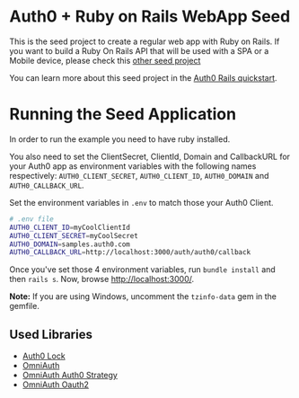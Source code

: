 # Auth0 + Ruby on Rails WebApp Seed
This is the seed project to create a regular web app with Ruby on Rails. If you want to build a Ruby On Rails API that will be used with a SPA or a Mobile device, please check this [other seed project](https://github.com/auth0/ruby-auth0/tree/master/examples/ruby-on-rails-api)

You can learn more about this seed project in the [Auth0 Rails quickstart](https://auth0.com/docs/quickstart/webapp/rails).

# Running the Seed Application
In order to run the example you need to have ruby installed.

You also need to set the ClientSecret, ClientId, Domain and CallbackURL for your Auth0 app as environment variables with the following names respectively: `AUTH0_CLIENT_SECRET`, `AUTH0_CLIENT_ID`, `AUTH0_DOMAIN` and `AUTH0_CALLBACK_URL`.

Set the environment variables in `.env` to match those your Auth0 Client.

````bash
# .env file
AUTH0_CLIENT_ID=myCoolClientId
AUTH0_CLIENT_SECRET=myCoolSecret
AUTH0_DOMAIN=samples.auth0.com
AUTH0_CALLBACK_URL=http://localhost:3000/auth/auth0/callback
````
Once you've set those 4 environment variables, run `bundle install` and then `rails s`. Now, browse [http://localhost:3000/](http://localhost:3000/).

__Note:__ If you are using Windows, uncomment the `tzinfo-data` gem in the gemfile.

## Used Libraries
* [Auth0 Lock](https://github.com/auth0/lock)
* [OmniAuth](https://github.com/intridea/omniauth)
* [OmniAuth Auth0 Strategy](https://github.com/auth0/omniauth-auth0)
* [OmniAuth Oauth2](https://github.com/intridea/omniauth-oauth2)

